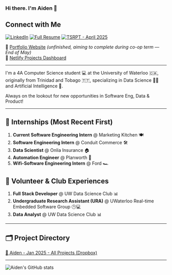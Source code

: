 ### Hi there. I'm Aiden 👋 

## Connect with Me
[![LinkedIn](https://img.shields.io/badge/LinkedIn-Profile-blue?style=for-the-badge)](https://www.linkedin.com/in/aiden-ramgoolam-34598a23a/)
[![Full Resume](https://img.shields.io/badge/Resume-View-brightgreen?style=for-the-badge)](https://www.dropbox.com/scl/fi/10uqycvmgqo6k2psfxk6k/Aiden_Ramgoolam_Jan_2025_Resume-_ALL_Exp.pdf?rlkey=u2yozofgz0mwchcv7s37fonnv&dl=0)
[![TSRPT - April 2025](https://img.shields.io/badge/TSRPT-April%202025-orange?style=for-the-badge)](https://www.dropbox.com/scl/fi/2n5iolikr39wbwjrjym9o/Aiden_April25_TSRPT.pdf?rlkey=g18a0q5h9blivtvxidwz0vysn&dl=0)

🔗 [Portfolio Website](https://aidenramgoolam.netlify.app/) *(unfinished, aiming to complete during co-op term — End of May)*  
🔗 [Netlify Projects Dashboard](https://app.netlify.com/teams/aidenar/sites)

---

I'm a 4A Computer Science student 💻 at the University of Waterloo 🇨🇦, originally from Trinidad and Tobago 🇹🇹, specializing in Data Science 👨‍💻 and Artificial Intelligence 🤖. 

Always on the lookout for new opportunities in Software Eng, Data & Product!

---

## 💼 Internships (Most Recent First)
1. **Current Software Engineering Intern** @ Marketing Kitchen 🍽️  
2. **Software Engineering Intern** @ Conduit Commerce 🛠️  
3. **Data Scientist** @ Onlia Insurance 🏠  
4. **Automation Engineer** @ Planworth 📜  
5. **Wifi-Software Engineering Intern** @ Ford 🏎️

## 🤝 Volunteer & Club Experiences
1. **Full Stack Developer** @ UW Data Science Club 📊  
2. **Undergraduate Research Assistant (URA)** @ UWaterloo Real-time Embedded Software Group 🕒💻  
3. **Data Analyst** @ UW Data Science Club 📊

---

## 🗂️ Project Directory
[📁 Aiden - Jan 2025 - All Projects (Dropbox)](https://www.dropbox.com/scl/fi/dmoj8s5v29n96m97sx91t/Aiden_Jan_2025_AllProjects.pdf?rlkey=9nobyhor9s8yvlhrdazo3qjz5&st=lkkyppeb&dl=0)

---

![Aiden's GitHub stats](https://github-readme-stats.vercel.app/api?username=AidenAR&hide=contribs,prs,issues,stars&hide_rank=true)
